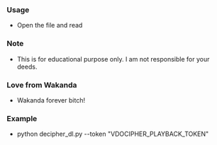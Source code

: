 ### Usage
- Open the file and read

### Note
- This is for educational purpose only. I am not responsible for your deeds.

### Love from Wakanda
- Wakanda forever bitch!

### Example
- python decipher_dl.py --token "VDOCIPHER_PLAYBACK_TOKEN"